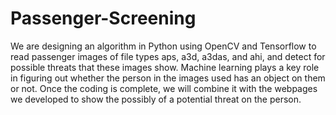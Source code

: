 # Passenger-Screening
We are designing an algorithm in Python using OpenCV and Tensorflow to read passenger images of file types aps, a3d, a3das, and ahi, and detect for possible threats that these images show.  Machine learning plays a key role in figuring out whether the person in the images used has an object on them or not.  Once the coding is complete, we will combine it with the webpages we developed to show the possibly of a potential threat on the person.  
